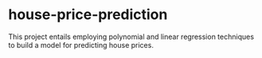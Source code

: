 # house-price-prediction
This project entails employing polynomial and linear regression techniques to build a model for predicting house prices.
